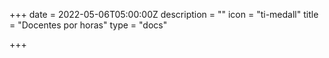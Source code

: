 +++
date = 2022-05-06T05:00:00Z
description = ""
icon = "ti-medall"
title = "Docentes por horas"
type = "docs"

+++
